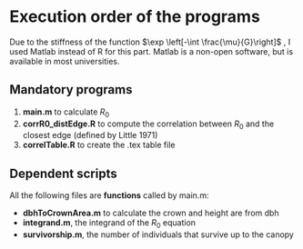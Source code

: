 # Execution order of the programs

Due to the stiffness of the function $\exp \left[-\int \frac{\mu}{G}\right]$ , I used Matlab instead of R for this part. Matlab is a non-open software, but is available in most universities.

## Mandatory programs

1. **main.m** to calculate $R_0$
2. **corrR0_distEdge.R** to compute the correlation between $R_0$ and the closest edge (defined by Little 1971)
3. **correlTable.R** to create the .tex table file

## Dependent scripts

All the following files are **functions** called by main.m:

- **dbhToCrownArea.m** to calculate the crown and height are from dbh
- **integrand.m**, the integrand of the $R_0$ equation
- **survivorship.m**, the number of individuals that survive up to the canopy
